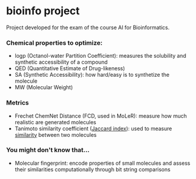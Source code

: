 # bioinfo project

Project developed for the exam of the course AI for Bioinformatics.

### Chemical properties to optimize:

- logp (Octanol-water Partition Coefficient): measures the solubility and synthetic accessibility of a compound 
- QED (Quantitative Estimate of Drug-likeness)
- SA (Synthetic Accessibility): how hard/easy is to synthetize the molecule
- MW (Molecular Weight)

### Metrics

- Frechet ChemNet Distance (FCD, used in MoLeR): measure how much realistic are generated molecules
- Tanimoto similarity coefficient ([Jaccard index](https://en.wikipedia.org/wiki/Jaccard_index)): used to measure [similarity](https://en.wikipedia.org/wiki/Chemical_similarity) between two molecules

### You might don't know that...

- Molecular fingerprint: encode properties of small molecules and assess their similarities computationally through bit string comparisons
